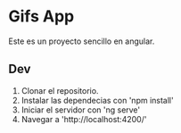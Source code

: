 # Gifs App

Este es un proyecto sencillo en angular.

## Dev
 1. Clonar el repositorio.
2. Instalar las dependecias con 'npm install'
3. Iniciar el servidor con 'ng serve'
4. Navegar a 'http://localhost:4200/'
